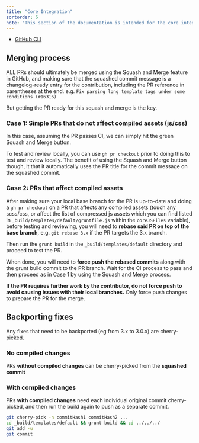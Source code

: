 ```yaml
---
title: "Core Integration"
sortorder: 6
note: "This section of the documentation is intended for the core integrators."
---
```


- [GitHub CLI](https://cli.github.com/)

## Merging process

ALL PRs should ultimately be merged using the Squash and Merge feature in GitHub, and making sure that the squashed commit message is a changelog-ready entry for the contribution, including the PR reference in parentheses at the end. e.g. `Fix parsing long template tags under some conditions (#16316)`

But getting the PR ready for this squash and merge is the key.

### Case 1: Simple PRs that do not affect compiled assets (js/css)

In this case, assuming the PR passes CI, we can simply hit the green Squash and Merge button. 

To test and review locally, you can use `gh pr checkout` prior to doing this to test and review locally. The benefit of using the Squash and Merge button though, it that it automatically uses the PR title for the commit message on the squashed commit.


### Case 2: PRs that affect compiled assets

After making sure your local base branch for the PR is up-to-date and doing a `gh pr checkout` on a PR that affects any compiled assets (touch any scss/css, or affect the list of compressed js assets which you can find listed in `_build/templates/default/gruntfile.js` within the `coreJSFiles` variable), before testing and reviewing, you will need to **rebase said PR on top of the base branch**, e.g. `git rebase 3.x` if the PR targets the 3.x branch. 

Then run the `grunt build` in the `_build/templates/default` directory and proceed to test the PR. 

When done, you will need to **force push the rebased commits** along with the grunt build commit to the PR branch. Wait for the CI process to pass and then proceed as in Case 1 by using the Squash and Merge process.

**If the PR requires further work by the contributor, do not force push to avoid causing issues with their local branches.** Only force push changes to prepare the PR for the merge.

## Backporting fixes

Any fixes that need to be backported (eg from 3.x to 3.0.x) are cherry-picked.

### No compiled changes

PRs **without compiled changes** can be cherry-picked from the **squashed commit**

### With compiled changes

PRs **with compiled changes** need each individual original commit cherry-picked, and then run the build again to push as a separate commit. 

````bash
git cherry-pick -n commitHash1 commitHash2 ...
cd _build/templates/default && grunt build && cd ../../../
git add -u
git commit
````

